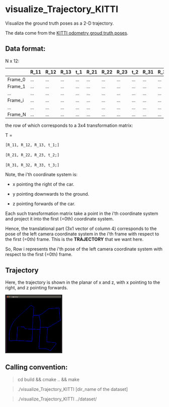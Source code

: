 # visualize_Trajectory_KITTI

Visualize the ground truth poses as a 2-D trajectory.

The data come from the [KITTI odometry groud truth poses](http://www.cvlibs.net/datasets/kitti/eval_odometry.php).

## Data format:

N x 12:

|         | R_11 | R_12 | R_13 | t_1 | R_21 | R_22 | R_23 | t_2 | R_31 | R_32 | R_33 | t_3 |
| ------- | ---- | ---- | ---- | --- | ---- | ---- | ---- | --- | ---- | ---- | ---- | --- |
| Frame_0 | ...  | ...  | ...  | ... | ...  | ...  | ...  | ... | ...  | ...  | ...  | ... |
| Frame_1 | ...  | ...  | ...  | ... | ...  | ...  | ...  | ... | ...  | ...  | ...  | ... |
| ...     | ...  | ...  | ... | ...  | ...  | ...  | ... | ...  | ...  | ...  | ... |
| Frame_i | ...  | ...  | ...  | ... | ...  | ...  | ...  | ... | ...  | ...  | ...  | ... |
| ...     | ...  | ...  | ...  | ... | ...  | ...  | ...  | ... | ...  | ...  | ...  | ... |
| Frame_N | ...  | ...  | ...  | ... | ...  | ...  | ...  | ... | ...  | ...  | ...  | ... |

the row of which corresponds to a 3x4 transformation matrix:

T = 

    [R_11, R_12, R_13, t_1;]
    
    [R_21, R_22, R_23, t_2;]

    [R_31, R_32, R_33, t_3;]


Note, the i'th coordinate system is: 

* x pointing the right of the car.

* y pointing downwards to the ground.

* z pointing forwards of the car.


Each such transformation matrix take a point in the i'th coordinate
system and project it into the first (=0th) coordinate system. 

Hence, the translational part (3x1 vector of column 4) corresponds to the pose of the
left camera coordinate system in the i'th frame with respect to the first (=0th) frame.
This is the **TRAJECTORY** that we want here.

So, Row i represents the i'th pose of the left camera coordinate system with respect to the first (=0th) frame.


## Trajectory

Here, the trajectory is shown in the planar of x and z, with x pointing to the right, and z pointing forwards.

<a href="https://github.com/LijunSun90/visualize_Trajectory_KITTI/blob/master/doc/trajectory_ground_truth_KITTI.mp4" target="_blank"><img src="https://github.com/LijunSun90/visualize_Trajectory_KITTI/blob/master/doc/trajectory_ground_truth_KITTI.png" 
alt="The video of the trajectory" height="180" border="3" /></a>

## Calling convention:

> cd build && cmake .. && make

> ./visualize_Trajectory_KITTI [dir_name of the dataset]

> ./visualize_Trajectory_KITTI ../dataset/
